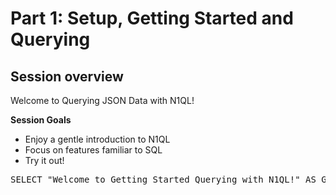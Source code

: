 # Part 1: Setup, Getting Started and Querying


## Session overview
Welcome to Querying JSON Data with N1QL!

<b>Session Goals</b>

* Enjoy a gentle introduction to N1QL
* Focus on features familiar to SQL
* Try it out! 

<pre id="example">
SELECT "Welcome to Getting Started Querying with N1QL!" AS Greeting
</pre>
